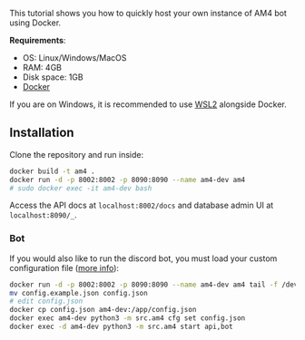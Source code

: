 This tutorial shows you how to quickly host your own instance of AM4 bot using Docker.

**Requirements**:

- OS: Linux/Windows/MacOS
- RAM: 4GB
- Disk space: 1GB
- [Docker](https://docs.docker.com/get-docker/)

If you are on Windows, it is recommended to use [WSL2](https://learn.microsoft.com/en-us/windows/wsl/install) alongside Docker.

## Installation

Clone the repository and run inside:
```sh
docker build -t am4 .
docker run -d -p 8002:8002 -p 8090:8090 --name am4-dev am4
# sudo docker exec -it am4-dev bash
```
Access the API docs at `localhost:8002/docs` and database admin UI at `localhost:8090/_`.

### Bot
If you would also like to run the discord bot, you must load your custom configuration file ([more info](./discord-bot.md#configuration-file)):
```sh
docker run -d -p 8002:8002 -p 8090:8090 --name am4-dev am4 tail -f /dev/null
mv config.example.json config.json
# edit config.json
docker cp config.json am4-dev:/app/config.json
docker exec am4-dev python3 -m src.am4 cfg set config.json
docker exec -d am4-dev python3 -m src.am4 start api,bot
```